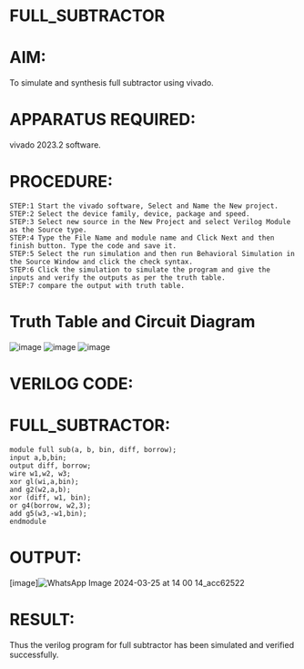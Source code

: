 # FULL_SUBTRACTOR
# AIM:
To simulate and synthesis full subtractor using vivado.
# APPARATUS REQUIRED:
vivado 2023.2 software.
# PROCEDURE:
```
STEP:1 Start the vivado software, Select and Name the New project.
STEP:2 Select the device family, device, package and speed.
STEP:3 Select new source in the New Project and select Verilog Module as the Source type.
STEP:4 Type the File Name and module name and Click Next and then finish button. Type the code and save it.
STEP:5 Select the run simulation and then run Behavioral Simulation in the Source Window and click the check syntax.
STEP:6 Click the simulation to simulate the program and give the inputs and verify the outputs as per the truth table.
STEP:7 compare the output with truth table.
```
# Truth Table and Circuit Diagram
![image](https://github.com/RESMIRNAIR/FULL_SUBTRACTOR/assets/154305926/351addef-f7bb-4862-9817-616a41b4c882)
![image](https://github.com/RESMIRNAIR/FULL_SUBTRACTOR/assets/154305926/906152b8-63bc-4f70-9132-6b6b4420b22d)
![image](https://github.com/RESMIRNAIR/FULL_SUBTRACTOR/assets/154305926/7d480140-153a-4a7e-a6d2-5323c6bd4974)
# VERILOG CODE:
# FULL_SUBTRACTOR:
```
module full sub(a, b, bin, diff, borrow);
input a,b,bin;
output diff, borrow;
wire w1,w2, w3;
xor gl(wi,a,bin);
and g2(w2,a,b);
xor (diff, w1, bin);
or g4(borrow, w2,3);
add g5(w3,-w1,bin);
endmodule
```
# OUTPUT:
[image]![WhatsApp Image 2024-03-25 at 14 00 14_acc62522](https://github.com/Afsar1276/FULL_SUBTRACTOR/assets/161407741/1c231ebf-61b1-42c1-88ad-2bef63f148c6)
# RESULT:
Thus the verilog program for full subtractor has been simulated and verified successfully.
